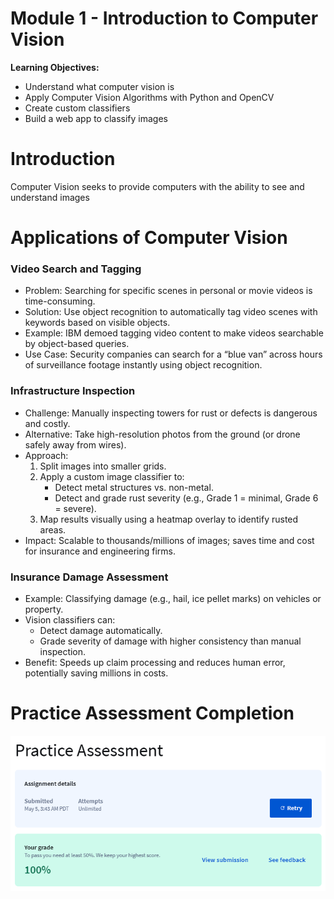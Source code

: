 # Module 1 - Introduction to Computer Vision

**Learning Objectives:**

- Understand what computer vision is
- Apply Computer Vision Algorithms with Python and OpenCV
- Create custom classifiers
- Build a web app to classify images

# Introduction

Computer Vision seeks to provide computers with the ability to see and understand images

# Applications of Computer Vision

### **Video Search and Tagging**

- Problem: Searching for specific scenes in personal or movie videos is time-consuming.
- Solution: Use object recognition to automatically tag video scenes with keywords based on visible objects.
- Example: IBM demoed tagging video content to make videos searchable by object-based queries.
- Use Case: Security companies can search for a “blue van” across hours of surveillance footage instantly using object recognition.

### Infrastructure Inspection

- Challenge: Manually inspecting towers for rust or defects is dangerous and costly.
- Alternative: Take high-resolution photos from the ground (or drone safely away from wires).
- Approach:
    1. Split images into smaller grids.
    2. Apply a custom image classifier to:
        - Detect metal structures vs. non-metal.
        - Detect and grade rust severity (e.g., Grade 1 = minimal, Grade 6 = severe).
    3. Map results visually using a heatmap overlay to identify rusted areas.
- Impact: Scalable to thousands/millions of images; saves time and cost for insurance and engineering firms.

### Insurance Damage Assessment

- Example: Classifying damage (e.g., hail, ice pellet marks) on vehicles or property.
- Vision classifiers can:
    - Detect damage automatically.
    - Grade severity of damage with higher consistency than manual inspection.
- Benefit: Speeds up claim processing and reduces human error, potentially saving millions in costs.

# Practice Assessment Completion

![image.png](image.png)